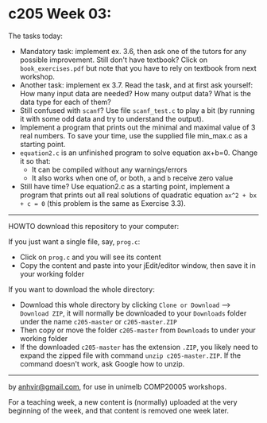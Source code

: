  c205 Week 03:
=======
The tasks today:
  * Mandatory task: implement ex. 3.6, then ask one of the tutors for any possible improvement. Still don't have textbook? Click on `book_exercises.pdf` but note that you have to rely on textbook from next workshop.
  * Another task: implement ex 3.7. Read the task, and at first ask yourself: How many input data are needed? How many output data? What is the data type for each of them?
  * Still confused with `scanf`? Use file `scanf_test.c` to play a bit (by running it with some odd data and try to understand the output).
  * Implement a program that prints out the minimal and maximal value of 3 real numbers. To save your time, use the supplied file min_max.c as a starting point. 
  * `equation2.c` is an unfinished program to solve equation ax+b=0. Change it so that:
    * It can be compiled without any warnings/errors
    * It also works when one of, or both, `a` and `b` receive zero value
  * Still have time? Use equation2.c as a starting point, implement a program that prints out all real solutions of quadratic equation `ax^2 + bx + c = 0` (this problem is the same as Exercise 3.3).

------------------------------------------------------
HOWTO download this repository to your computer:

If you just want a single file, say, `prog.c`:
  * Click on `prog.c` and you will see its content 
  * Copy the content and paste into your jEdit/editor window, then save it in your working folder

If you want to download the whole directory:
  * Download this whole directory by clicking `Clone or Download` --> `Download ZIP`, it will normally be downloaded to your `Downloads` folder under the name `c205-master` or `c205-master.ZIP`
  * Then copy or move the folder `c205-master` from `Downloads` to under your working folder
  * If the downloaded `c205-master` has the extension `.ZIP`, you likely need to expand the zipped file with command `unzip c205-master.ZIP`. If the command doesn't work, ask Google how to unzip.
 
-------------------------------------------------------------
by anhvir@gmail.com, for use in unimelb COMP20005 workshops.

For a teaching week, a new content is (normally) uploaded at the very beginning of the week, and that content is removed one week later.
